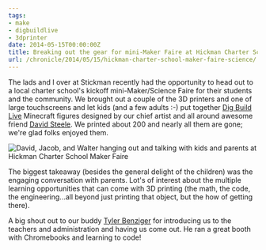 ```yaml
---
tags:
- make
- digbuildlive
- 3dprinter
date: 2014-05-15T00:00:00Z
title: Breaking out the gear for mini-Maker Faire at Hickman Charter School
url: /chronicle/2014/05/15/hickman-charter-school-maker-faire-science/
---
```


The lads and I over at Stickman recently had the opportunity to head out to a local charter school's kickoff mini-Maker/Science Faire for their students and the community. We brought out a couple of the 3D printers and one of large touchscreens and let kids (and a few adults :-) put together [Dig Build Live](http://www.digbuildlive.com/) Minecraft figures designed by our chief artist and all around awesome friend <a href="https://twitter.com/BootBuckaroo">David Steele</a>. We printed about 200 and nearly all them are gone; we're glad folks enjoyed them.

<img src="/images/blog/2014/05/20140515_182020_634.jpg" alt="David, Jacob, and Walter hanging out and talking with kids and parents at Hickman Charter School Maker Faire" />

The biggest takeaway (besides the general delight of the children) was the engaging conversation with parents. Lot's of interest about the multiple learning opportunities that can come with 3D printing (the math, the code, the engineering...all beyond just printing that object, but the how of getting there).

A big shout out to our buddy [Tyler Benziger](https://twitter.com/tybenz) for introducing us to the teachers and administration and having us come out. He ran a great booth with Chromebooks and learning to code!
